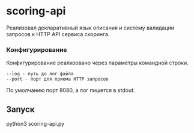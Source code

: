 # scoring-api
Реализовал декларативный язык описания и систему валидации запросов к HTTP API сервиса скоринга.

### Конфигурирование

Конфигурирование реализовано через параметры командной строки.
```
--log - путь до лог файла
--port - порт для приема HTTP запросов
```
По умолчанию порт  8080, а лог пишется в stdout.

## Запуск

python3 scoring-api.py


